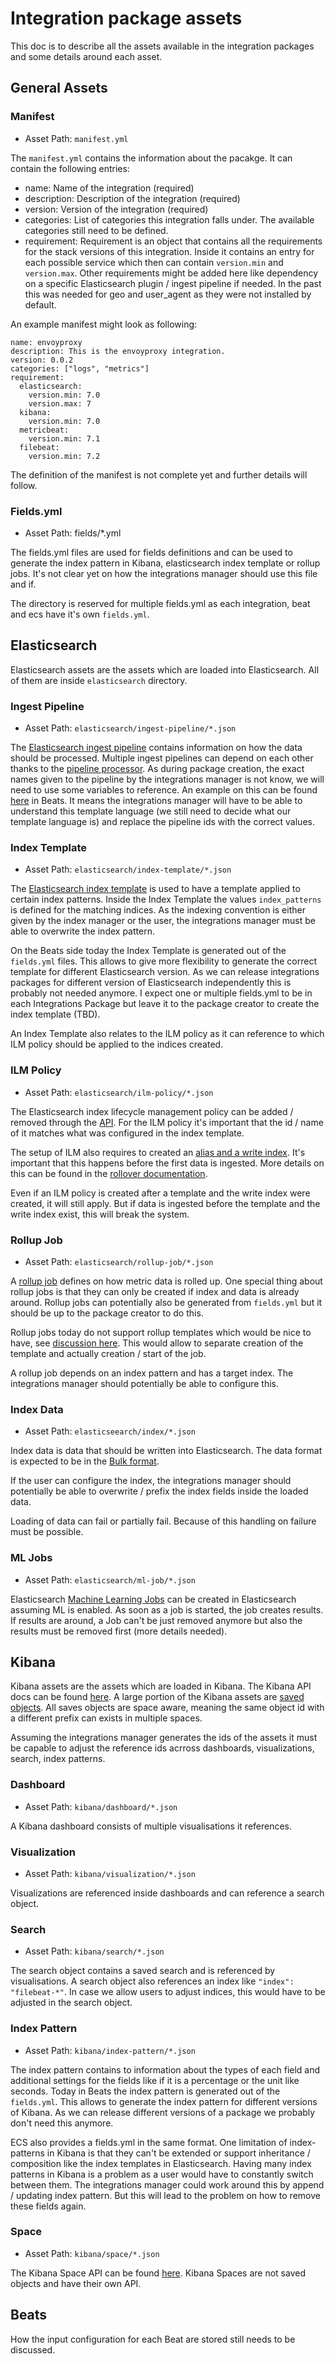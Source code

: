 # Integration package assets

This doc is to describe all the assets available in the integration packages and some details around each asset.

## General Assets

### Manifest

* Asset Path: `manifest.yml`

The `manifest.yml` contains the information about the pacakge. It can contain the following entries:

* name: Name of the integration (required)
* description: Description of the integration (required)
* version: Version of the integration (required)
* categories: List of categories this integration falls under. The available categories still need to be defined.
* requirement: Requirement is an object that contains all the requirements for the stack versions of this integration. Inside it contains an entry for each possible service which then can contain `version.min` and `version.max`. Other requirements might be added here like dependency on a specific Elasticsearch plugin / ingest pipeline if needed. In the past this was needed for geo and user_agent as they were not installed by default.


An example manifest might look as following:

```
name: envoyproxy
description: This is the envoyproxy integration.
version: 0.0.2
categories: ["logs", "metrics"]
requirement:
  elasticsearch:
    version.min: 7.0
    version.max: 7
  kibana:
    version.min: 7.0
  metricbeat:
    version.min: 7.1
  filebeat:
    version.min: 7.2
```

The definition of the manifest is not complete yet and further details will follow.

### Fields.yml

* Asset Path: fields/*.yml

The fields.yml files are used for fields definitions and can be used to generate the index pattern in Kibana, elasticsearch
index template or rollup jobs. It's not clear yet on how the integrations manager should use this file and if.

The directory is reserved for multiple fields.yml as each integration, beat and ecs have it's own `fields.yml`.

## Elasticsearch

Elasticsearch assets are the assets which are loaded into Elasticsearch. All of them are inside `elasticsearch` directory.


### Ingest Pipeline

* Asset Path: `elasticsearch/ingest-pipeline/*.json`

The [Elasticsearch ingest pipeline](https://www.elastic.co/guide/en/elasticsearch/reference/current/pipeline.html) contains
information on how the data should be processed. Multiple ingest pipelines can depend on each other thanks to the
[pipeline processor](https://www.elastic.co/guide/en/elasticsearch/reference/current/pipeline-processor.html). As during 
package creation, the exact names given to the pipeline by the integrations manager is not know, we will need to use
some variables to reference. An example on this can be found [here](https://github.com/elastic/beats/blob/master/filebeat/module/elasticsearch/deprecation/ingest/pipeline.json#L24)
 in Beats. It means the integrations manager will have to be able to understand this template language (we still need 
 to decide what our template language is) and replace the pipeline ids with the correct values.
 
 ### Index Template

* Asset Path: `elasticsearch/index-template/*.json`

The [Elasticsearch index template](https://www.elastic.co/guide/en/elasticsearch/reference/current/indices-templates.html)
is used to have a template applied to certain index patterns. Inside the Index Template the values `index_patterns` is defined
for the matching indices. As the indexing convention is either given by the index manager or the user, the integrations
manager must be able to overwrite the index pattern.

On the Beats side today the Index Template is generated out of the `fields.yml` files. This allows to give more flexibility
to generate the correct template for different Elasticsearch version. As we can release integrations packages for different
version of Elasticsearch independently this is probably not needed anymore. I expect one or multiple fields.yml to be 
in each Integrations Package but leave it to the package creator to create the index template (TBD).

An Index Template also relates to the ILM policy as it can reference to which ILM policy should be applied to the indices
created.

### ILM Policy

* Asset Path: `elasticsearch/ilm-policy/*.json`

The Elasticsearch index lifecycle management policy can be added / removed through the [API](https://www.elastic.co/guide/en/elasticsearch/reference/master/index-lifecycle-management-api.html). For the ILM policy it's important
that the id / name of it matches what was configured in the index template.

The setup of ILM also requires to created an [alias and a write index](https://www.elastic.co/guide/en/elasticsearch/reference/current/indices-aliases.html#aliases-write-index). It's important that this happens before the first data is ingested. More details on this
can be found in the [rollover documentation](https://www.elastic.co/guide/en/elasticsearch/reference/master/indices-rollover-index.html).

Even if an ILM policy is created after a template and the write index were created, it will still apply. But if data is
ingested before the template and the write index exist, this will break the system.

### Rollup Job

* Asset Path: `elasticsearch/rollup-job/*.json`

A [rollup job](https://www.elastic.co/guide/en/elasticsearch/reference/current/rollup-apis.html) defines on how metric 
data is rolled up. One special thing about rollup jobs is that they can only be created if index and data is already around.
Rollup jobs can potentially also be generated from `fields.yml` but it should be up to the package creator to do this.

Rollup jobs today do not support rollup templates which would be nice to have, see [discussion here](https://github.com/elastic/beats/pull/7220).
This would allow to separate creation of the template and actually creation / start of the job.

A rollup job depends on an index pattern and has a target index. The integrations manager should potentially be able
to configure this.

### Index Data

* Asset Path: `elasticseearch/index/*.json`

Index data is data that should be written into Elasticsearch. The data format is expected to be in the [Bulk format](https://www.elastic.co/guide/en/elasticsearch/reference/current/docs-bulk.html).

If the user can configure the index, the integrations manager should potentially be able to overwrite / prefix the index
fields inside the loaded data.

Loading of data can fail or partially fail. Because of this handling on failure must be possible.

### ML Jobs

* Asset Path: `elasticsearch/ml-job/*.json`

Elasticsearch [Machine Learning Jobs](https://www.elastic.co/guide/en/elasticsearch/reference/current/ml-apis.html#ml-api-job-endpoint)
can be created in Elasticsearch assuming ML is enabled. As soon as a job is started, the job creates results. If results
are around, a Job can't be just removed anymore but also the results must be removed first (more details needed).

## Kibana

Kibana assets are the assets which are loaded in Kibana. The Kibana API docs can be found [here](https://www.elastic.co/guide/en/kibana/master/api.html).
A large portion of the Kibana assets are [saved objects](https://www.elastic.co/guide/en/kibana/master/saved-objects-api.html).
All saves objects are space aware, meaning the same object id with a different prefix can exists in multiple spaces.

Assuming the integrations manager generates the ids of the assets it must be capable to adjust the reference ids acrross
dashboards, visualizations, search, index patterns.

### Dashboard

* Asset Path: `kibana/dashboard/*.json`

A Kibana dashboard consists of multiple visualisations it references.

### Visualization

* Asset Path: `kibana/visualization/*.json`

Visualizations are referenced inside dashboards and can reference a search object.

### Search

* Asset Path: `kibana/search/*.json`

The search object contains a saved search and is referenced by visualisations. A search object also references an index
like `"index": "filebeat-*"`. In case we allow users to adjust indices, this would have to be adjusted in the search object.

### Index Pattern

* Asset Path: `kibana/index-pattern/*.json`

The index pattern contains to information about the types of each field and additional settings for the fields like if it
is a percentage or the unit like seconds. Today in Beats the index pattern is generated out of the `fields.yml`. This
allows to generate the index pattern for different versions of Kibana. As we can release different versions of a package
we probably don't need this anymore.

ECS also provides a fields.yml in the same format. One limitation of index-patterns in Kibana is that they can't be extended
or support inheritance / composition like the index templates in Elasticsearch. Having many index patterns in Kibana is a 
problem as a user would have to constantly switch between them. The integrations manager could work around this by
append / updating index pattern. But this will lead to the problem on how to remove these fields again.

### Space

* Asset Path: `kibana/space/*.json`

The Kibana Space API can be found [here](https://www.elastic.co/guide/en/kibana/master/spaces-api.html). Kibana Spaces
are not saved objects and have their own API.


## Beats

How the input configuration for each Beat are stored still needs to be discussed.

